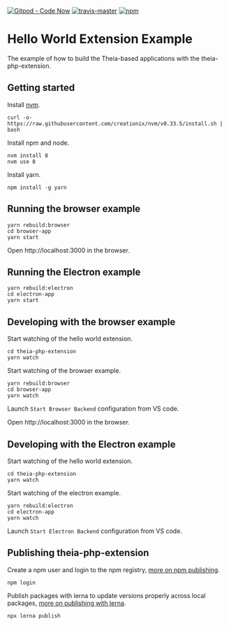 [![Gitpod - Code Now](https://img.shields.io/badge/Gitpod-code%20now-blue.svg?longCache=true)](https://gitpod.io#https://github.com/devpodio/theia-php-extension)
[![travis-master](https://travis-ci.org/devpodio/theia-php-extension.svg?branch=master)](https://travis-ci.org/devpodio/theia-php-extension/branches)
[![npm](https://img.shields.io/npm/v/@devpodio/php.svg)](https://www.npmjs.com/package/@devpodio/php)


# Hello World Extension Example
The example of how to build the Theia-based applications with the theia-php-extension.

## Getting started

Install [nvm](https://github.com/creationix/nvm#install-script).

    curl -o- https://raw.githubusercontent.com/creationix/nvm/v0.33.5/install.sh | bash

Install npm and node.

    nvm install 8
    nvm use 8

Install yarn.

    npm install -g yarn

## Running the browser example

    yarn rebuild:browser
    cd browser-app
    yarn start

Open http://localhost:3000 in the browser.

## Running the Electron example

    yarn rebuild:electron
    cd electron-app
    yarn start

## Developing with the browser example

Start watching of the hello world extension.

    cd theia-php-extension
    yarn watch

Start watching of the browser example.

    yarn rebuild:browser
    cd browser-app
    yarn watch

Launch `Start Browser Backend` configuration from VS code.

Open http://localhost:3000 in the browser.

## Developing with the Electron example

Start watching of the hello world extension.

    cd theia-php-extension
    yarn watch

Start watching of the electron example.

    yarn rebuild:electron
    cd electron-app
    yarn watch

Launch `Start Electron Backend` configuration from VS code.

## Publishing theia-php-extension

Create a npm user and login to the npm registry, [more on npm publishing](https://docs.npmjs.com/getting-started/publishing-npm-packages).

    npm login

Publish packages with lerna to update versions properly across local packages, [more on publishing with lerna](https://github.com/lerna/lerna#publish).

    npx lerna publish

